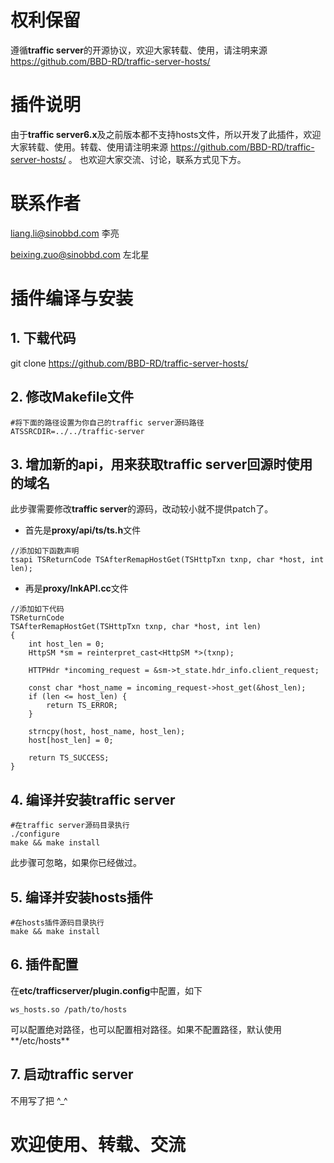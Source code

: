 # 权利保留
遵循**traffic server**的开源协议，欢迎大家转载、使用，请注明来源 https://github.com/BBD-RD/traffic-server-hosts/

# 插件说明
由于**traffic server6.x**及之前版本都不支持hosts文件，所以开发了此插件，欢迎大家转载、使用。转载、使用请注明来源 https://github.com/BBD-RD/traffic-server-hosts/ 。 也欢迎大家交流、讨论，联系方式见下方。

# 联系作者
liang.li@sinobbd.com 李亮

beixing.zuo@sinobbd.com 左北星

# 插件编译与安装
## 1. 下载代码
git clone https://github.com/BBD-RD/traffic-server-hosts/

## 2. 修改Makefile文件
```
#将下面的路径设置为你自己的traffic server源码路径
ATSSRCDIR=../../traffic-server
```

## 3. 增加新的api，用来获取**traffic server**回源时使用的域名
此步骤需要修改**traffic server**的源码，改动较小就不提供patch了。
* 首先是**proxy/api/ts/ts.h**文件
```
//添加如下函数声明
tsapi TSReturnCode TSAfterRemapHostGet(TSHttpTxn txnp, char *host, int len);
```
* 再是**proxy/InkAPI.cc**文件
```
//添加如下代码
TSReturnCode
TSAfterRemapHostGet(TSHttpTxn txnp, char *host, int len)
{
    int host_len = 0;
    HttpSM *sm = reinterpret_cast<HttpSM *>(txnp);

    HTTPHdr *incoming_request = &sm->t_state.hdr_info.client_request;

    const char *host_name = incoming_request->host_get(&host_len);
    if (len <= host_len) {
        return TS_ERROR;
    }

    strncpy(host, host_name, host_len);
    host[host_len] = 0;

    return TS_SUCCESS;
}
```

## 4. 编译并安装**traffic server**
```
#在traffic server源码目录执行
./configure
make && make install
```
此步骤可忽略，如果你已经做过。

## 5. 编译并安装**hosts**插件
```
#在hosts插件源码目录执行
make && make install
```

## 6. 插件配置
在**etc/trafficserver/plugin.config**中配置，如下
```
ws_hosts.so /path/to/hosts
```
可以配置绝对路径，也可以配置相对路径。如果不配置路径，默认使用**/etc/hosts**

## 7. 启动traffic server
不用写了把 ^_^

# 欢迎使用、转载、交流
